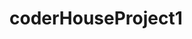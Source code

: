 # coderHouseProject1

<!-- Este es un proyecto en el cual podrás conocer más sobre Paris, tanto como imágenes de sitios turísticos, comidas típicas y hasta un Tour en video -->